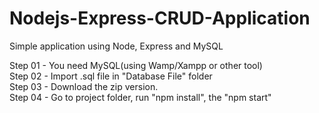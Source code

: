 # Nodejs-Express-CRUD-Application

Simple application using Node, Express and MySQL 

Step 01 - You need MySQL(using Wamp/Xampp or other tool)\
Step 02 - Import .sql file in "Database File" folder \
Step 03 - Download the zip version. \
Step 04 - Go to project folder, run "npm install", the "npm start"

